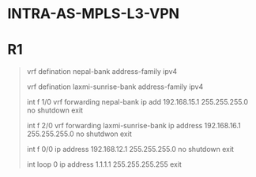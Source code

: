 # INTRA-AS-MPLS-L3-VPN
# R1
> vrf defination nepal-bank
> address-family ipv4
>
> vrf defination laxmi-sunrise-bank
> address-family ipv4
>
> int f 1/0
> vrf forwarding nepal-bank
> ip add 192.168.15.1 255.255.255.0
> no shutdown
> exit
>
> int f 2/0
> vrf forwarding laxmi-sunrise-bank
> ip address 192.168.16.1 255.255.255.0
> no shutdwon
> exit
>
> int f 0/0
> ip address 192.168.12.1 255.255.255.0
> no shutdown
> exit
>
> int loop 0
> ip address 1.1.1.1 255.255.255.255
> exit
> 
